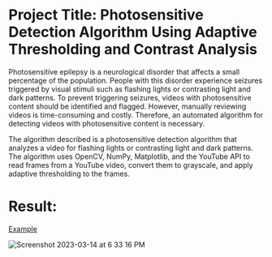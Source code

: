 # Project Title: Photosensitive Detection Algorithm Using Adaptive Thresholding and Contrast Analysis

Photosensitive epilepsy is a neurological disorder that affects a small percentage of the population. People with this disorder experience seizures triggered by visual stimuli such as flashing lights or contrasting light and dark patterns. To prevent triggering seizures, videos with photosensitive content should be identified and flagged. However, manually reviewing videos is time-consuming and costly. Therefore, an automated algorithm for detecting videos with photosensitive content is necessary.

The algorithm described is a photosensitive detection algorithm that analyzes a video for flashing lights or contrasting light and dark patterns. The algorithm uses OpenCV, NumPy, Matplotlib, and the YouTube API to read frames from a YouTube video, convert them to grayscale, and apply adaptive thresholding to the frames.


# Result:
[Example](https://youtu.be/pOnwPiL42Qw) 

![Screenshot 2023-03-14 at 6 33 16 PM](https://user-images.githubusercontent.com/53336715/225009417-476d9dbc-c3b6-444d-aedc-4f51b89a7515.png)
